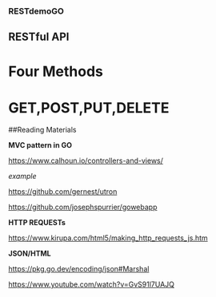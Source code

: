 ### RESTdemoGO

## RESTful API
# Four Methods
# GET,POST,PUT,DELETE


##Reading Materials


**MVC pattern in GO**

https://www.calhoun.io/controllers-and-views/

*example*

https://github.com/gernest/utron

https://github.com/josephspurrier/gowebapp

**HTTP REQUESTs**

https://www.kirupa.com/html5/making_http_requests_js.htm

**JSON/HTML**

https://pkg.go.dev/encoding/json#Marshal

https://www.youtube.com/watch?v=GvS91l7UAJQ
